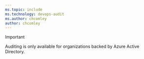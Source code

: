 ```yaml
---
ms.topic: include
ms.technology: devops-audit
ms.author: chcomley
author: chcomley
---
```


> [!IMPORTANT]
> Auditing is only available for organizations backed by Azure Active Directory.
